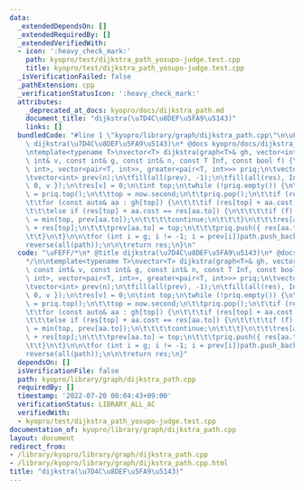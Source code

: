 ```yaml
---
data:
  _extendedDependsOn: []
  _extendedRequiredBy: []
  _extendedVerifiedWith:
  - icon: ':heavy_check_mark:'
    path: kyopro/test/dijkstra_path_yosupo-judge.test.cpp
    title: kyopro/test/dijkstra_path_yosupo-judge.test.cpp
  _isVerificationFailed: false
  _pathExtension: cpp
  _verificationStatusIcon: ':heavy_check_mark:'
  attributes:
    _deprecated_at_docs: kyopro/docs/dijkstra_path.md
    document_title: "dijkstra(\u7D4C\u8DEF\u5FA9\u5143)"
    links: []
  bundledCode: "#line 1 \"kyopro/library/graph/dijkstra_path.cpp\"\n\uFEFF/*\n* @title\
    \ dijkstra(\u7D4C\u8DEF\u5FA9\u5143)\n* @docs kyopro/docs/dijkstra_path.md\n*/\n\
    \ntemplate<typename T>\nvector<T> dijkstra(graph<T>& gh, vector<int>& path, const\
    \ int& v, const int& g, const int& n, const T Inf, const bool f) {\n\tpriority_queue<pair<T,\
    \ int>, vector<pair<T, int>>, greater<pair<T, int>>> priq;\n\tvector<T> res(n);\n\
    \tvector<int> prev(n);\n\tfill(all(prev), -1);\n\tfill(all(res), Inf);\n\tpriq.push({\
    \ 0, v });\n\tres[v] = 0;\n\tint top;\n\twhile (!priq.empty()) {\n\t\tauto now\
    \ = priq.top();\n\t\ttop = now.second;\n\t\tpriq.pop();\n\t\tif (res[top] < now.first)continue;\n\
    \t\tfor (const auto& aa : gh[top]) {\n\t\t\tif (res[top] + aa.cost > res[aa.to])continue;\n\
    \t\t\telse if (res[top] + aa.cost == res[aa.to]) {\n\t\t\t\tif (f) prev[aa.to]\
    \ = min(top, prev[aa.to]);\n\t\t\t\tcontinue;\n\t\t\t}\n\t\t\tres[aa.to] = aa.cost\
    \ + res[top];\n\t\t\tprev[aa.to] = top;\n\t\t\tpriq.push({ res[aa.to], aa.to });\n\
    \t\t}\n\t}\n\n\tfor (int i = g; i != -1; i = prev[i])path.push_back(i);\n\n\t\
    reverse(all(path));\n\n\treturn res;\n}\n"
  code: "\uFEFF/*\n* @title dijkstra(\u7D4C\u8DEF\u5FA9\u5143)\n* @docs kyopro/docs/dijkstra_path.md\n\
    */\n\ntemplate<typename T>\nvector<T> dijkstra(graph<T>& gh, vector<int>& path,\
    \ const int& v, const int& g, const int& n, const T Inf, const bool f) {\n\tpriority_queue<pair<T,\
    \ int>, vector<pair<T, int>>, greater<pair<T, int>>> priq;\n\tvector<T> res(n);\n\
    \tvector<int> prev(n);\n\tfill(all(prev), -1);\n\tfill(all(res), Inf);\n\tpriq.push({\
    \ 0, v });\n\tres[v] = 0;\n\tint top;\n\twhile (!priq.empty()) {\n\t\tauto now\
    \ = priq.top();\n\t\ttop = now.second;\n\t\tpriq.pop();\n\t\tif (res[top] < now.first)continue;\n\
    \t\tfor (const auto& aa : gh[top]) {\n\t\t\tif (res[top] + aa.cost > res[aa.to])continue;\n\
    \t\t\telse if (res[top] + aa.cost == res[aa.to]) {\n\t\t\t\tif (f) prev[aa.to]\
    \ = min(top, prev[aa.to]);\n\t\t\t\tcontinue;\n\t\t\t}\n\t\t\tres[aa.to] = aa.cost\
    \ + res[top];\n\t\t\tprev[aa.to] = top;\n\t\t\tpriq.push({ res[aa.to], aa.to });\n\
    \t\t}\n\t}\n\n\tfor (int i = g; i != -1; i = prev[i])path.push_back(i);\n\n\t\
    reverse(all(path));\n\n\treturn res;\n}"
  dependsOn: []
  isVerificationFile: false
  path: kyopro/library/graph/dijkstra_path.cpp
  requiredBy: []
  timestamp: '2022-07-20 00:04:43+09:00'
  verificationStatus: LIBRARY_ALL_AC
  verifiedWith:
  - kyopro/test/dijkstra_path_yosupo-judge.test.cpp
documentation_of: kyopro/library/graph/dijkstra_path.cpp
layout: document
redirect_from:
- /library/kyopro/library/graph/dijkstra_path.cpp
- /library/kyopro/library/graph/dijkstra_path.cpp.html
title: "dijkstra(\u7D4C\u8DEF\u5FA9\u5143)"
---
```

﻿